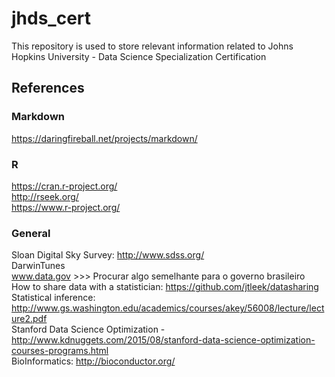 # jhds_cert
This repository is used to store relevant information related to Johns Hopkins University - Data Science Specialization Certification

## References
### Markdown
<https://daringfireball.net/projects/markdown/>

### R
https://cran.r-project.org/ <br/>
http://rseek.org/ <br/>
https://www.r-project.org/

### General
Sloan Digital Sky Survey: http://www.sdss.org/ <br/>
DarwinTunes <br/>
www.data.gov >>> Procurar algo semelhante para o governo brasileiro <br/>
How to share data with a statistician: https://github.com/jtleek/datasharing <br/>
Statistical inference: http://www.gs.washington.edu/academics/courses/akey/56008/lecture/lecture2.pdf <br/>
Stanford Data Science Optimization - http://www.kdnuggets.com/2015/08/stanford-data-science-optimization-courses-programs.html <br/>
BioInformatics: http://bioconductor.org/ <br />
